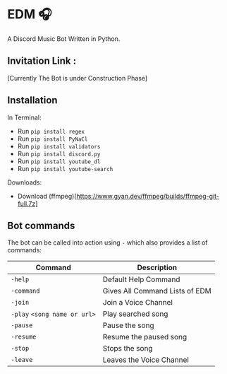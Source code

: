 # EDM 🎧

A Discord Music Bot Written in Python.

## Invitation Link :
[Currently The Bot is under Construction Phase]


## Installation

In Terminal:
- Run `pip install regex`
- Run `pip install PyNaCl` 
- Run `pip install validators`
- Run `pip install discord.py` 
- Run `pip install youtube_dl` 
- Run `pip install youtube-search`

Downloads:
- Download (ffmpeg)[https://www.gyan.dev/ffmpeg/builds/ffmpeg-git-full.7z]

## Bot commands
The bot can be called into action using `-` which also provides a list of commands:

Command                          | Description
-------------------------------- | --------------------------------
`-help`                          | Default Help Command
`-command`                       | Gives All Command Lists of EDM
`-join`                          | Join a Voice Channel
`-play` `<song name or url>`     | Play searched song
`-pause`                         | Pause the song
`-resume`                        | Resume the paused song
`-stop`                          | Stops the song
`-leave`                         | Leaves the Voice Channel
